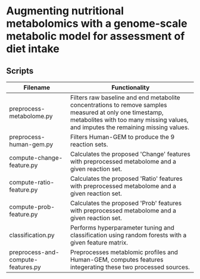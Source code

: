 # Augmenting nutritional metabolomics with a genome-scale metabolic model for assessment of diet intake
## Scripts
| Filename  | Functionality |
| ------------- | ------------- |
|preprocess-metabolome.py| Filters raw baseline and end metabolite concentrations to remove samples measured at only one timestamp, metabolites with too many missing values, and imputes the remaining missing values.|
|preprocess-human-gem.py| Filters Human-GEM to produce the 9 reaction sets.|
|compute-change-feature.py|Calculates the proposed 'Change' features with preprocessed metabolome and a given reaction set.|
|compute-ratio-feature.py|Calculates the proposed 'Ratio' features with preprocessed metabolome and a given reaction set.|
|compute-prob-feature.py|Calculates the proposed 'Prob' features with preprocessed metabolome and a given reaction set.|
|classification.py|Performs hyperparameter tuning and classification using random forests with a given feature matrix.|
| preprocess-and-compute-features.py | Preprocesses metablomic profiles and Human-GEM, computes features integerating these two processed sources.|
